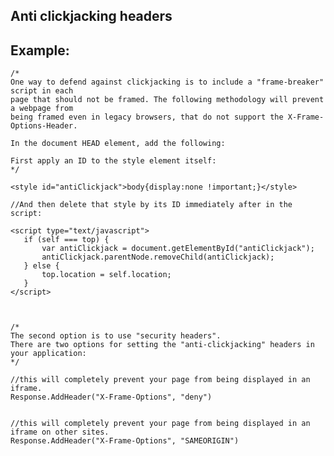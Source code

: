 Anti clickjacking headers
-------

## Example:

	/*
    One way to defend against clickjacking is to include a "frame-breaker" script in each 
	page that should not be framed. The following methodology will prevent a webpage from 
	being framed even in legacy browsers, that do not support the X-Frame-Options-Header.

	In the document HEAD element, add the following:
	
	First apply an ID to the style element itself:
	*/
	
	<style id="antiClickjack">body{display:none !important;}</style>

    //And then delete that style by its ID immediately after in the script:

    <script type="text/javascript">
	   if (self === top) {
		   var antiClickjack = document.getElementById("antiClickjack");
		   antiClickjack.parentNode.removeChild(antiClickjack);
	   } else {
		   top.location = self.location;
	   }
    </script>


	
	/*
	The second option is to use "security headers".
	There are two options for setting the "anti-clickjacking" headers in your application:
	*/

	//this will completely prevent your page from being displayed in an iframe.
	Response.AddHeader("X-Frame-Options", "deny")


	//this will completely prevent your page from being displayed in an iframe on other sites.
	Response.AddHeader("X-Frame-Options", "SAMEORIGIN")
	




	
